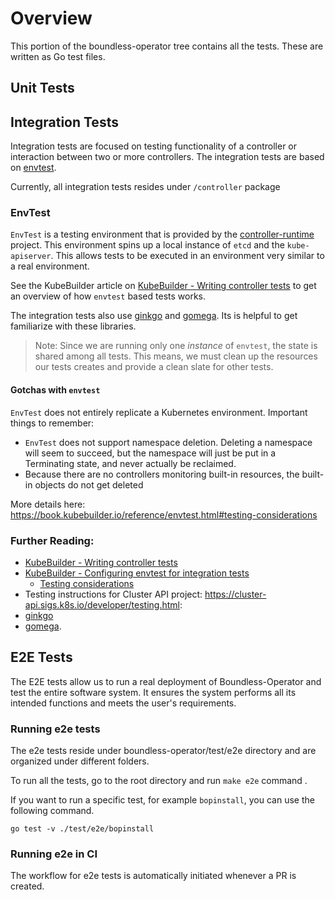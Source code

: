 # Overview

This portion of the boundless-operator tree contains all the tests. 
These are written as Go test files.

## Unit Tests


## Integration Tests

Integration tests are focused on testing functionality of a controller or interaction between two or more controllers. 
The integration tests are based on [envtest](https://github.com/kubernetes-sigs/controller-runtime/tree/main/pkg/envtest).

Currently, all integration tests resides under `/controller` package

### EnvTest

`EnvTest` is a testing environment that is provided by the [controller-runtime](https://github.com/kubernetes-sigs/controller-runtime
) project. This environment spins up a local instance of `etcd` and the `kube-apiserver`. This allows tests to be 
executed in an environment very similar to a real environment.

See the KubeBuilder article on [KubeBuilder - Writing controller tests](https://kubebuilder.io/cronjob-tutorial/writing-tests) to get an overview
of how `envtest` based tests works.

The integration tests also use [ginkgo](https://onsi.github.io/ginkgo/) and [gomega](https://onsi.github.io/gomega/). 
Its is helpful to get familiarize with these libraries.

> Note: Since we are running only one _instance_ of `envtest`, the state is shared among all tests. This means, we must
clean up the resources our tests creates and provide a clean slate for other tests.

#### Gotchas with `envtest`

`EnvTest` does not entirely replicate a Kubernetes environment. Important things to remember:
* `EnvTest` does not support namespace deletion. Deleting a namespace will seem to succeed, but the namespace will just be put in a Terminating state, and never actually be reclaimed.
* Because there are no controllers monitoring built-in resources, the built-in objects do not get deleted

More details here: https://book.kubebuilder.io/reference/envtest.html#testing-considerations

### Further Reading:
* [KubeBuilder - Writing controller tests](https://kubebuilder.io/cronjob-tutorial/writing-tests )
* [KubeBuilder - Configuring envtest for integration tests](https://book.kubebuilder.io/reference/envtest.html)
  * [Testing considerations](https://book.kubebuilder.io/reference/envtest.html#testing-considerations)
* Testing instructions for Cluster API project: https://cluster-api.sigs.k8s.io/developer/testing.html: 
* [ginkgo](https://onsi.github.io/ginkgo/) 
* [gomega](https://onsi.github.io/gomega/).

## E2E Tests
The E2E tests allow us to run a real deployment of Boundless-Operator
and test the entire software system. It ensures the system performs all its 
intended functions and meets the user's requirements.


### Running e2e tests

The e2e tests reside under boundless-operator/test/e2e directory and are organized 
under different folders.

To run all the tests, go to the root directory and run `make e2e` command . 

If you want to run a specific test, for example `bopinstall`, you can use the following command.

`go test -v ./test/e2e/bopinstall`


### Running e2e in CI
The workflow for e2e tests is automatically initiated whenever a PR is created.

